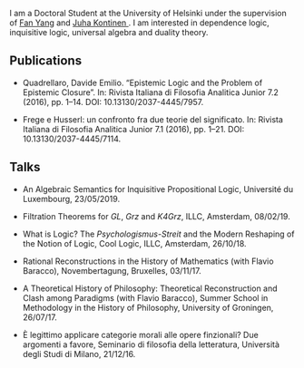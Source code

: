 I am a Doctoral Student at the University of Helsinki under the supervision of [Fan Yang](https://sites.google.com/site/fanyanghp/) and [Juha Kontinen ](https://www.mv.helsinki.fi/home/jkontine/). I am interested in dependence logic, inquisitive logic, universal algebra and duality theory.

## Publications

- Quadrellaro, Davide Emilio. “Epistemic Logic and the Problem of Epistemic Closure”. In: Rivista Italiana di
Filosofia Analitica Junior 7.2 (2016), pp. 1–14. DOI: 10.13130/2037-4445/7957.


- Frege e Husserl: un confronto fra due teorie del significato. In: Rivista Italiana di Filosofia Analitica Junior
7.1 (2016), pp. 1–21. DOI: 10.13130/2037-4445/7114.



## Talks

- An Algebraic Semantics for Inquisitive Propositional Logic, Université du Luxembourg, 23/05/2019.


- Filtration Theorems for _GL_, _Grz_ and _K4Grz_, ILLC, Amsterdam, 08/02/19.

			
- What is Logic? The _Psychologismus-Streit_ and the Modern Reshaping of the Notion of Logic, Cool Logic, ILLC, Amsterdam, 26/10/18.


- Rational Reconstructions in the History of Mathematics (with Flavio Baracco), Novembertagung, Bruxelles, 03/11/17.	


- A Theoretical History of Philosophy: Theoretical Reconstruction and Clash among Paradigms (with Flavio Baracco), Summer School in Methodology in the History of Philosophy, University of Groningen, 26/07/17.

			
- È  legittimo applicare categorie morali alle opere finzionali? Due argomenti a favore, Seminario di filosofia della letteratura, Università degli Studi di Milano, 21/12/16.
